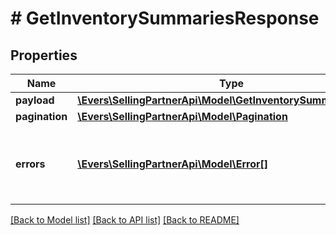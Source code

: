# # GetInventorySummariesResponse

## Properties

Name | Type | Description | Notes
------------ | ------------- | ------------- | -------------
**payload** | [**\Evers\SellingPartnerApi\Model\GetInventorySummariesResult**](GetInventorySummariesResult.md) |  | [optional]
**pagination** | [**\Evers\SellingPartnerApi\Model\Pagination**](Pagination.md) |  | [optional]
**errors** | [**\Evers\SellingPartnerApi\Model\Error[]**](Error.md) | A list of error responses returned when a request is unsuccessful. | [optional]

[[Back to Model list]](../../README.md#models) [[Back to API list]](../../README.md#endpoints) [[Back to README]](../../README.md)
